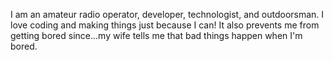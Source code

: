 I am an amateur radio operator, developer, technologist, and outdoorsman.  I love coding and making things just because I can!  It also prevents me from getting bored since...my wife tells me that bad things happen when I'm bored.

<!---
n8jja/n8jja is a ✨ special ✨ repository because its `README.md` (this file) appears on your GitHub profile.
You can click the Preview link to take a look at your changes.
--->
